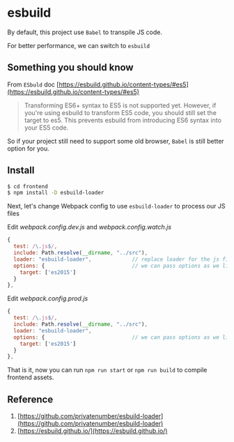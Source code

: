 # esbuild

By default, this project use `Babel` to transpile JS code.

For better performance, we can switch to `esbuild`

## Something you should know

From `ESbuld` doc [https://esbuild.github.io/content-types/#es5](https://esbuild.github.io/content-types/#es5)

> Transforming ES6+ syntax to ES5 is not supported yet. However, if you're using esbuild to transform ES5 code, you should still set the target to es5. This prevents esbuild from introducing ES6 syntax into your ES5 code.

So if your project still need to support some old browser, `Babel` is still better option for you.

## Install

```bash
$ cd frontend
$ npm install -D esbuild-loader
```

Next, let's change Webpack config to use `esbuild-loader` to process our JS files

Edit *webpack.config.dev.js* and *webpack.config.watch.js*

```js
{
  test: /\.js$/,
  include: Path.resolve(__dirname, "../src"),
  loader: "esbuild-loader",             // replace loader for the js files
  options: {                            // we can pass options as we like
    target: ['es2015']
  }
},
```

Edit *webpack.config.prod.js*

```js
{
  test: /\.js$/,
  include: Path.resolve(__dirname, "../src"),
  loader: "esbuild-loader",
  options: {                            // we can pass options as we like
    target: ['es2015']
  }
},
```

That is it, now you can run `npm run start` or `npm run build` to compile frontend assets.

## Reference

1. [https://github.com/privatenumber/esbuild-loader](https://github.com/privatenumber/esbuild-loader)
1. [https://esbuild.github.io/](https://esbuild.github.io/)
